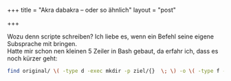 +++
title = "Akra dabakra – oder so ähnlich"
layout = "post"

+++

<p>Wozu denn scripte schreiben? Ich liebe es, wenn ein Befehl seine eigene Subsprache mit bringen.<br />
Hatte mir schon nen kleinen 5 Zeiler in Bash gebaut, da erfahr ich, dass es noch kürzer geht:</p>

```bash
find original/ \( -type d -exec mkdir -p ziel/{}  \; \) -o \( -type f -exec ln {} ziel/{}  \; \)
```
